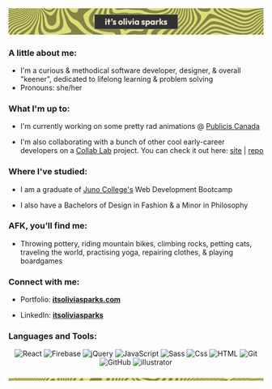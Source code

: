 <img src="https://github.com/itsoliviasparks/itsoliviasparks/blob/main/trippy-swirl-citrus-stripe-name.jpg" alt="it's olivia sparks">

### A little about me:
- I'm a curious & methodical software developer, designer, & overall "keener", dedicated to lifelong learning & problem solving
- Pronouns: she/her

### What I'm up to:
- I'm currently working on some pretty rad animations @ <a href="https://www.publicis.ca">Publicis Canada</a>

- I'm also collaborating with a bunch of other cool early-career developers on a <a href="https://the-collab-lab.codes">Collab Lab</a> project. You can check it out here: <a href="https://tcl-61-smart-shopping-list.web.app">site</a> | <a href="https://github.com/the-collab-lab/tcl-61-smart-shopping-list">repo</a>

### Where I've studied:
- I am a graduate of <a href="https://junocollege.com">Juno College's</a> Web Development Bootcamp

- I also have a Bachelors of Design in Fashion & a Minor in Philosophy

### AFK, you’ll find me:
- Throwing pottery, riding mountain bikes, climbing rocks, petting cats, traveling the world, practising yoga, repairing clothes, & playing boardgames

### Connect with me:
- Portfolio: <a href="https://itsoliviasparks.com">**itsoliviasparks.com**</a>

- LinkedIn: <a href="https://www.linkedin.com/in/itsoliviasparks/">**itsoliviasparks**</a>

### Languages and Tools:
<p align="center">
<img src="https://cdn.jsdelivr.net/gh/devicons/devicon/icons/react/react-original-wordmark.svg" alt="React" height="45" width="45"/>
<img src="https://cdn.jsdelivr.net/gh/devicons/devicon/icons/firebase/firebase-plain-wordmark.svg" alt="Firebase" height="45" width="45"/>
<img src="https://cdn.jsdelivr.net/gh/devicons/devicon/icons/jquery/jquery-plain-wordmark.svg" alt="jQuery" height="45" width="45"/> 
<img src="https://cdn.jsdelivr.net/gh/devicons/devicon/icons/javascript/javascript-plain.svg" alt="JavaScript" height="45" width="45"/>
<img src="https://cdn.jsdelivr.net/gh/devicons/devicon/icons/sass/sass-original.svg" alt="Sass" height="45" width="45"/>
<img src="https://cdn.jsdelivr.net/gh/devicons/devicon/icons/css3/css3-plain-wordmark.svg" alt="Css" height="45" width="45"/>
<img src="https://cdn.jsdelivr.net/gh/devicons/devicon/icons/html5/html5-plain-wordmark.svg" alt="HTML" height="45" width="45"/>
<img src="https://cdn.jsdelivr.net/gh/devicons/devicon/icons/git/git-plain-wordmark.svg" alt="Git" height="45" width="45"/>
<img src="https://cdn.jsdelivr.net/gh/devicons/devicon/icons/github/github-original-wordmark.svg" alt="GitHub" height="45" width="45"/>
<img src="https://cdn.jsdelivr.net/gh/devicons/devicon/icons/illustrator/illustrator-line.svg" alt="illustrator" height="45" width="45"/>
</p>

<img src="https://github.com/itsoliviasparks/itsoliviasparks/blob/main/trippy-swirl-citrus-stripe.png">
